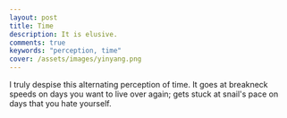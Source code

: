 ```yaml
---
layout: post
title: Time
description: It is elusive.
comments: true
keywords: "perception, time"
cover: /assets/images/yinyang.png
---
```


I truly despise this alternating perception of time. It goes at breakneck speeds on days you want to live over again; gets stuck at snail's pace on days that you hate yourself.
